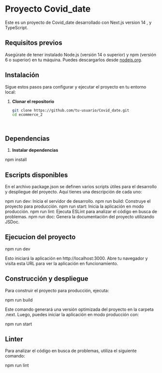 # Proyecto Covid_date

Este es un proyecto de Covid_date desarrollado con Next.js version 14 , y TypeScript.

## Requisitos previos

Asegúrate de tener instalado Node.js (versión 14 o superior) y npm (versión 6 o superior) en tu máquina. Puedes descargarlos desde [nodejs.org](https://nodejs.org/).

## Instalación

Sigue estos pasos para configurar y ejecutar el proyecto en tu entorno local:

1. **Clonar el repositorio**

   ```bash
   git clone https://github.com/tu-usuario/Covid_date.git
   cd ecommerce_2




## Dependencias

1. **Instalar dependencias**

npm install




## Escripts disponibles

En el archivo package.json se definen varios scripts útiles para el desarrollo y despliegue del proyecto. Aquí tienes una descripción de cada uno:

npm run dev: Inicia el servidor de desarrollo.
npm run build: Construye el proyecto para producción.
npm run start: Inicia la aplicación en modo producción.
npm run lint: Ejecuta ESLint para analizar el código en busca de problemas.
npm run doc: Genera la documentación del proyecto utilizando JSDoc.



## Ejecucion del proyecto

npm run dev

Esto iniciará la aplicación en http://localhost:3000. Abre tu navegador y visita esta URL para ver la aplicación en funcionamiento.



## Construcción y despliegue
Para construir el proyecto para producción, ejecuta:

npm run build

Este comando generará una versión optimizada del proyecto en la carpeta .next. Luego, puedes iniciar la aplicación en modo producción con:

npm run start


## Linter

Para analizar el código en busca de problemas, utiliza el siguiente comando:

npm run lint

